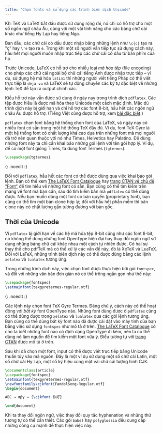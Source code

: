 ```yaml
---
title: "Chọn fonts và sử dụng các trình biên dịch Unicode"
---
```


Khi TeX và LaTeX bắt đầu được sử dụng rộng rãi, nó chỉ có hỗ trợ cho một số ngôn
ngữ châu Âu, cùng với một vài tính năng cho các bảng chữ cái khác như tiếng Hy
Lạp hay tiếng Nga.

Ban đầu, các chữ cái có dấu được nhập bằng những lệnh như `\c{c}` tạo ra "ç" hay
`\'e` tạo ra `é`. Trong khi một số người vẫn tiếp tục sử dụng cách này, hầu hết
mọi người muốn nhập trực tiếp các chữ cái có dấu từ bàn phím của họ.

Trước Unicode, LaTeX có hỗ trợ cho nhiều loại *mã hóa tệp* (file encoding) cho
phép các chữ cái ngoài bộ chữ cái tiếng Anh được nhập trực tiếp &ndash; ví dụ,
sử dụng hệ mã hóa `latin1` thì những người viết tiếng Pháp có thể viết trực tiếp
là `déjà vu` và LaTeX sẽ tự động chuyển các ký tự đặc biệt về những lệnh TeX để
tạo ra output chính xác.

Kiểu hỗ trợ này vẫn được sử dụng ở ngày nay trong trình dịch `pdflatex`. Các tệp
được hiểu là được mã hóa theo Unicode một cách mặc định. Mặc dù trình dịch này
bị giới hạn và chỉ hỗ trợ các font 8-bit, hầu hết các ngôn ngữ châu Âu được hỗ
trợ. (Tiếng Việt cũng được hỗ trợ, xem [bài đặc biệt](language-01).)

`pdflatex` chọn font bằng hệ thống chọn font của LaTeX, và ngày nay có nhiều
font có sẵn trong một hệ thống TeX đầy đủ. Ví dụ, font TeX Gyre là một hệ thống
font có chất lượng khá cao dựa trên những font mà mọi người đã trở nên quen
thuộc với nó như Times, Helvetica hay Palatino. Để dùng những font này ta chỉ
cần khai báo những gói lệnh với tên gói hợp lý. Ví dụ, để có một font giống
Times, ta dùng font Termes (`tgtermes`).

```latex
\usepackage{tgtermes}
```
{: .noedit :}

Đối với `pdflatex`, hầu hết các font có thể được dùng qua việc khai báo gói
lệnh. Bạn có thể xem
[The LaTeX Font Catalogue](https://www.tug.org/FontCatalogue/) hay
[trang CTAN về chủ đề "Font"](https://www.ctan.org/topic/font) để tìm hiểu về
những font có sẵn. Bạn cũng có thể tìm kiếm trên mạng về font mà bạn cần, sau đó
tìm kiếm bản mà `pdflatex` có thể dùng được. Nếu bạn muốn dùng một font có bản
quyền (proprietary font), bạn cũng có thể tìm một bản clone hợp lý; đối với hầu
hết phần mềm thì bản clone này có chất lượng gần tương đương với bản gốc.

## Thời của Unicode

Vì `pdflatex` bị giới hạn về các hệ mã hóa tệp 8-bit cũng như các font 8-bit, nó
không thể dùng những font OpenType hiện đại hay thay đổi ngôn ngữ sử dụng những
bảng chữ cái khác nhau một cách tự nhiên được. Có hai sự thay thế cho pdfTeX mà
có thể xử lý các vấn đề này, đó là XeTeX và LuaTeX. Đối với LaTeX, những trình
biên dịch này có thể được dùng bằng các lệnh `xelatex` và `lualatex` tương ứng.

Trong những trình dịch này, việc chọn font được thực hiện bởi gói `fontspec`, và
đối với những văn bản đơn giản nó có thể trông ngắn gọn như thế này:

```latex
\usepackage{fontspec}
\setmainfont{texgyretermes-regular.otf}
```
{: .noedit :}

Các lệnh này chọn font TeX Gyre Termes. Đáng chú ý, cách này có thể hoạt động
với *bất kỳ* font OpenType nào. Những font dùng được ở `pdflatex` cũng có thể
dùng được trong `xelatex` và `lualatex` qua các gói lệnh tương ứng. Bạn cũng có
thể dùng bất kỳ font nào đã được cài đặt vào máy tính của bạn bằng việc sử dụng
`fontspec` như mô tả ở trên.
[The LaTeX Font Catalogue](https://www.tug.org/FontCatalogue/) có cho ta biết
những font nào có định dạng OpenType đi kèm, nên ta có thể dùng nó làm nguồn để
tìm kiếm một font vừa ý. Điều tương tự với
[trang CTAN](https://www.ctan.org/topic/font) được mô tả ở trên.

Sau khi đã chọn một font, input có thể được viết trực tiếp bằng Unicode thuần
túy vào mã nguồn. Đây là một ví dụ sử dụng một số chữ cái Latin, một số chữ cái
Hy Lạp, một số ký hiệu cùng một vài chữ cái tượng hình CJK.

```latex
\documentclass{article}
\usepackage{fontspec}
\setmainfont{texgyretermes-regular.otf}
\newfontfamily\cjkfont{FandolSong-Regular.otf}
\begin{document}

ABC → αβγ → {\cjkfont 你好}

\end{document}
```

Khi ta thay đổi ngôn ngữ, việc thay đổi quy tắc hyphenation và những thứ tương
tự có thể cần thiết. Các gói `babel` hay `polyglossia` đều cung cấp những công
cụ mạnh để thực hiện việc này.
